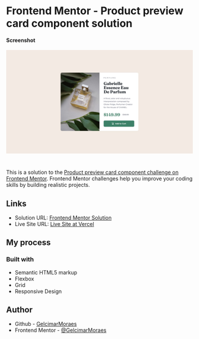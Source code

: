 # Frontend Mentor - Product preview card component solution

#### Screenshot
![Design preview for the Product preview card component coding challenge](./design/desktop-design.jpg)

#

This is a solution to the [Product preview card component challenge on Frontend Mentor](https://www.frontendmentor.io/challenges/product-preview-card-component-GO7UmttRfa). Frontend Mentor challenges help you improve your coding skills by building realistic projects.


## Links

- Solution URL: [Frontend Mentor Solution](https://www.frontendmentor.io/solutions/product-preview-card-component-x33NMLwGot#comment-6326c031c84aca83447466c5)
- Live Site URL: [Live Site at Vercel](https://product-preview-card-component-main-gules.vercel.app/)


## My process

### Built with

- Semantic HTML5 markup
- Flexbox
- Grid
- Responsive Design

## 

## Author

- Github - [GelcimarMoraes](https://github.com/GelcimarMoraes)
- Frontend Mentor - [@GelcimarMoraes](https://www.frontendmentor.io/profile/GelcimarMoraes)
